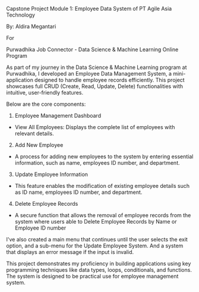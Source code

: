 
Capstone Project Module 1: Employee Data System of PT Agile Asia Technology

By: Aldira Megantari 

For 

Purwadhika Job Connector - Data Science & Machine Learning Online Program

As part of my journey in the Data Science & Machine Learning program at Purwadhika, I developed an Employee Data Management System, a mini-application designed to handle employee records efficiently. This project showcases full CRUD (Create, Read, Update, Delete) functionalities with intuitive, user-friendly features. 

Below are the core components:

1. Employee Management Dashboard
- View All Employees: Displays the complete list of employees with relevant details.

2. Add New Employee
- A process for adding new employees to the system by entering essential information, such as name, employees ID number, and department. 

3. Update Employee Information
- This feature enables the modification of existing employee details such as ID name, employees ID number, and department.

4. Delete Employee Records
- A secure function that allows the removal of employee records from the system where users able to Delete Employee Records by Name or Employee ID number
  
I've also created a main menu that continues until the user selects the exit option, and a sub-menu for the Update Employee System. And a system that displays an error message if the input is invalid.

This project demonstrates my proficiency in building  applications using key programming techniques like data types, loops, conditionals, and functions. The system is designed to be practical use for employee management system.
